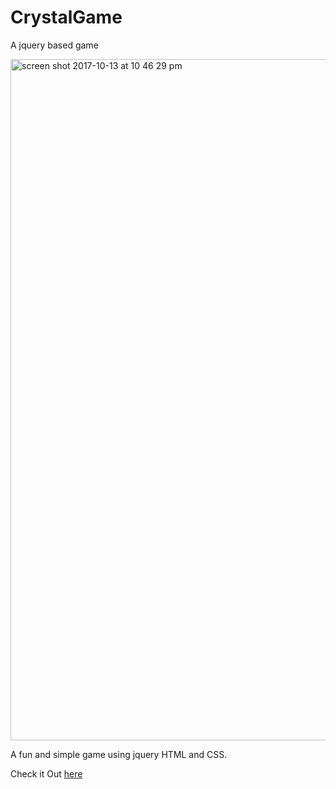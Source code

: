 # CrystalGame
A jquery based game

<img width="1090" alt="screen shot 2017-10-13 at 10 46 29 pm" src="https://user-images.githubusercontent.com/10509996/31572669-675a0b90-b068-11e7-809f-38a5424f631d.png">
<p>A fun and simple game using jquery HTML and CSS.</p>

<p> Check it Out <a href="https://brooklee1.github.io/CrystalGame/">here</a> </p>
